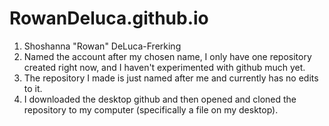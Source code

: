 # RowanDeluca.github.io

1. Shoshanna "Rowan" DeLuca-Frerking
2. Named the account after my chosen name, I only have one repository created right now, and I haven't experimented with github much yet.
3. The repository I made is just named after me and currently has no edits to it.
4. I downloaded the desktop github and then opened and cloned the repository to my computer (specifically a file on my desktop).
